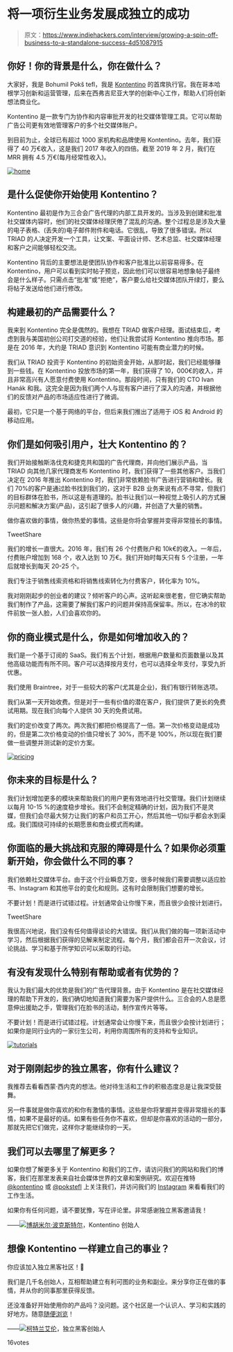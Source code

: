 # 将一项衍生业务发展成独立的成功

> 原文：<https://www.indiehackers.com/interview/growing-a-spin-off-business-to-a-standalone-success-4d51087915>

## 你好！你的背景是什么，你在做什么？

大家好，我是 Bohumil Pokš tefl，我是 [Kontentino](https://www.kontentino.com/) 的首席执行官。我在哥本哈根学习创新和运营管理，后来在西弗吉尼亚大学的创新中心工作，帮助人们将创新想法商业化。

Kontentino 是一款专门为协作和内容审批开发的社交媒体管理工具。它可以帮助广告公司更有效地管理客户的多个社交媒体账户。

到目前为止，全球已有超过 1000 家机构和品牌使用 Kontentino。去年，我们获得了 40 万€收入，这是我们 2017 年收入的四倍。截至 2019 年 2 月，我们在 MRR 拥有 4.5 万€(每月经常性收入)。

[![home](img/bede918d03cbe9069a0674f482a28612.png)](https://www.kontentino.com/) 

## 是什么促使你开始使用 Kontentino？

Kontentino 最初是作为三合会广告代理的内部工具开发的。当涉及到创建和批准社交媒体内容时，他们的社交媒体经理厌倦了混乱的沟通。整个过程总是涉及大量的电子表格、(丢失的)电子邮件附件和电话。它很乱，导致了很多错误。所以 TRIAD 的人决定开发一个工具，让文案、平面设计师、艺术总监、社交媒体经理和客户之间能够轻松交流。

Kontentino 背后的主要想法是使团队协作和客户批准比以前容易得多。在 Kontentino，用户可以看到实时帖子预览，因此他们可以很容易地想象帖子最终会是什么样子。只需点击“批准”或“拒绝”，客户要么给社交媒体团队开绿灯，要么将帖子发送给他们进行修改。

## 构建最初的产品需要什么？

我来到 Kontentino 完全是偶然的。我想在 TRIAD 做客户经理。面试结束后，考虑到我与美国初创公司打交道的经验，他们让我尝试将 Kontentino 推向市场。那是在 2016 年，大约是 TRIAD 意识到 Kontentino 可能有商业潜力的时候。

我们从 TRIAD 投资于 Kontentino 的初始资金开始，从那时起，我们已经能够赚到一些钱。在 Kontentino 投放市场的第一年，我们获得了 10，000€的收入，并且非常高兴有人愿意付费使用 Kontentino。那段时间，只有我们的 CTO Ivan Hanák 和我。这完全是因为我们两个人与现有客户进行了深入的沟通，并根据他们的反馈对产品的市场适应性进行了微调。

最初，它只是一个基于网络的平台，但后来我们推出了适用于 iOS 和 Android 的移动应用。

## 你们是如何吸引用户，壮大 Kontentino 的？

我们开始接触斯洛伐克和捷克共和国的广告代理商，并向他们展示产品，当 TRIAD 向其他几家代理商发布 Kontentino 时，我们获得了一些其他客户。当我们决定在 2016 年推出 Kontentino 时，我们非常依赖脸书广告进行营销和增长。我们 70%的客户是通过脸书找到我们的，这对于 B2B 业务来说有点不寻常，但我们的目标群体在脸书，所以这是有道理的。脸书让我们以一种视觉上吸引人的方式展示问题和解决方案(产品)，这引起了很多人的兴趣，并创造了大量的销售。

做你喜欢做的事情，做你热爱的事情。这些是你将会掌握并变得非常擅长的事情。

TweetShare

我们的增长一直很大。2016 年，我们有 26 个付费账户和 10k€的收入。一年后，付费账户增加到 168 个，收入达到 10 万€。我们开始时每天只有 5 个注册，一年后就增长到每天 20-25 个。

我们专注于销售线索资格和将销售线索转化为付费客户，转化率为 10%。

我对刚刚起步的创业者的建议？倾听客户的心声。这听起来很老套，但它确实帮助我们制作了产品，这需要了解我们客户的问题并保持高保留率。所以，在冰冷的软件前放一张人脸，人们会喜欢你的。

## 你的商业模式是什么，你是如何增加收入的？

我们是一个基于订阅的 SaaS。我们有五个计划，根据用户数量和页面数量以及其他高级功能而有所不同。客户可以选择按月支付，也可以选择全年支付，享受九折优惠。

我们使用 Braintree，对于一些较大的客户(尤其是企业)，我们有银行转账选项。

我们从第一天开始收费。但是对于一些有价值的潜在客户，我们提供了更长的免费试用期。现在我们向每个人提供 30 天的免费试用。

我们的定价改变了两次。两次我们都把价格提高了一倍。第一次价格变动是成功的，但是第二次价格变动的价值只增长了 30%，而不是 100%，所以现在我们要做一些调整并测试新的定价方案。

[![pricing](img/09bc2ec74370dcf77f18cc6b08047123.png)](https://www.kontentino.com/) 

## 你未来的目标是什么？

我们计划增加更多的模块来帮助我们的用户更有效地进行社交管理。我们计划继续以每月 10-15 %的速度稳步增长。我们不会制定精确的计划，因为我们不是灵媒，但我们会尽最大努力让我们的客户和员工开心，然后其他一切似乎都会水到渠成。我们围绕可持续的长期愿景和商业模式而构建。

## 你面临的最大挑战和克服的障碍是什么？如果你必须重新开始，你会做什么不同的事？

我们依赖社交媒体平台。由于这个行业瞬息万变，很多时候我们需要调整以适应脸书、Instagram 和其他平台的变化和规则。这有时会限制我们想要的增长。

不要计划！而是进行试错过程。计划通常会让你慢下来，而且很少会按计划进行。

TweetShare

我很高兴地说，我们没有任何值得谈论的大错误。我们从我们做的每一项新活动中学习，然后根据我们获得的见解来制定流程。每个月，我们都会召开一次会议，讨论挑战、学习和基于所学知识可以采取的行动。

## 有没有发现什么特别有帮助或者有优势的？

我认为我们最大的优势是我们的广告代理背景。由于 Kontentino 是在社交媒体经理的帮助下开发的，我们确切地知道我们需要为客户提供什么。三合会的人总是愿意伸出援助之手，管理我们在脸书的活动，制作宣传片等等。

不要计划！而是进行试错过程。计划通常会让你慢下来，而且很少会按计划进行；如果你是同行业内的一家衍生公司，利用你周围所有的支持和专业知识。

[![tutorials](img/69b9e4c0049488a2f6194162fa443042.png)](https://www.kontentino.com/) 

## 对于刚刚起步的独立黑客，你有什么建议？

我推荐去看看西蒙·西内克的想法。他对待生活和工作的积极态度总是让我深受鼓舞。

另一件事就是做你喜欢的和你有激情的事情。这些是你将掌握并变得非常擅长的事情，如果不是最好的话。如果有些任务你不喜欢，但却是你喜欢的活动的一部分，那就先把它们做完，这样你才能继续你的一天。

## 我们可以去哪里了解更多？

如果你想了解更多关于 Kontentino 和我们的工作，请访问我们的网站和我们的博客，我们在那里发表来自社会媒体世界的文章和案例研究。欢迎在推特 [@kontentino](https://twitter.com/kontentino) 或 [@pokstefl](https://twitter.com/pokstefl) 上关注我们，并访问我们的 [Instagram](https://www.instagram.com/kontentino/) 来看看我们的工作生活。

如果你有任何问题，请不要犹豫，写在评论里。非常感谢独立黑客邀请我！

——[<picture id="ember8099692" class="user-avatar ember-view user-link__avatar">![](img/82bd3bb4769a3aa1cd13889ee7c0fa91.png)</picture>博胡米尔·波克斯特尔](/Pokstefl?id=uTMjyyuwAoM3OzwZMMFmqysQvWL2)，Kontentino 创始人

## 想像 Kontentino 一样建立自己的事业？

你应该加入独立黑客社区！🤗

我们是几千名创始人，互相帮助建立有利可图的业务和副业。来分享你正在做的事情，并从你的同事那里获得反馈。

还没准备好开始使用你的产品吗？没问题。这个社区是一个认识人、学习和实践的好地方。随意[随便浏览](/)！

——[<picture id="ember8099697" class="user-avatar ember-view user-link__avatar">![](img/82bd3bb4769a3aa1cd13889ee7c0fa91.png)</picture>柯特兰艾伦](/csallen?id=ibTLPyjwVebnZjMGKvz6ztarnuV2)，独立黑客创始人

16votes